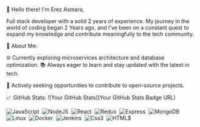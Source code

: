 👋 Hello there! I'm Erez Asmara,

Full stack developer with a solid 2 years of experience.
My journey in the world of coding began 2 Years ago,
and I've been on a constant quest to expand my knowledge and contribute meaningfully to the tech community.

🚀 About Me:

🌐 Currently exploring microservices architecture and database optimization.
📚 Always eager to learn and stay updated with the latest in tech.

🤝 Actively seeking opportunities to contribute to open-source projects.

📈 GitHub Stats:
![Your GitHub Stats](Your GitHub Stats Badge URL)

![JavaScript](https://img.shields.io/badge/JavaScript-%23323330.svg?style=for-the-badge&logo=javascript&logoColor=%23F7DF1E)&nbsp;
![NodeJS](https://img.shields.io/badge/node.js-6DA55F?style=for-the-badge&logo=node.js&logoColor=white)&nbsp;
![React](https://img.shields.io/badge/react-%2300599C?style=for-the-badge&logo=react)&nbsp;
![Redux](https://img.shields.io/badge/redux-%238A2BE2?style=for-the-badge&logo=redux)&nbsp;
![Express](https://img.shields.io/badge/Express-%23222222?style=for-the-badge&logo=express)&nbsp;
![MongoDB](https://img.shields.io/badge/mongodb-%23404d59.svg?style=for-the-badge&logo=mongodb)&nbsp;
![Linux](https://img.shields.io/badge/linux-%23404d59.svg?style=for-the-badge&logo=linux)&nbsp;
![Docker](https://img.shields.io/badge/docker-%23404d59.svg?style=for-the-badge&logo=docker)&nbsp;
![Jenkins](https://img.shields.io/badge/Jenkins-%23000000?style=for-the-badge&logo=Jenkins)&nbsp;
![Css3](https://img.shields.io/badge/CSS3-%23000000?style=for-the-badge&logo=css3)&nbsp;
![HTML$](https://img.shields.io/badge/HTML5-%23000000?style=for-the-badge&logo=html5)&nbsp;

<!--
**erezasmara/erezasmara** is a ✨ _special_ ✨ repository because its `README.md` (this file) appears on your GitHub profile.

Here are some ideas to get you started:

- 🔭 I’m currently working on ...
- 🌱 I’m currently learning ...
- 👯 I’m looking to collaborate on ...
- 🤔 I’m looking for help with ...
- 💬 Ask me about ...
- 📫 How to reach me: ...
- 😄 Pronouns: ...
- ⚡ Fun fact: ...
🌱 Current Learning Focus:

[Mention any new technologies or skills you're currently learning]
-->
